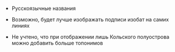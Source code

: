 + Русскоязычные названия

+ Возможно, будет лучше изображать подписи изобат на самих линиях

+ Не учтено, что при отображении лишь Кольского полуострова можно добавить больше топонимов
